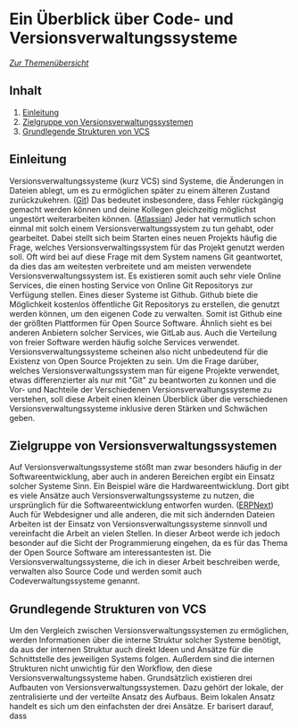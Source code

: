 Ein Überblick über Code- und Versionsverwaltungssysteme
=================================================
*[Zur Themenübersicht](../../themen.md)*

Inhalt
------
1. [Einleitung](#einleitung)
2. [Zielgruppe von Versionsverwaltungssystemen](#zielgruppe)
2. [Grundlegende Strukturen von VCS](#strukturen)

Einleitung
----------

Versionsverwaltungssysteme (kurz VCS) sind Systeme, die Änderungen in Dateien ablegt, um es zu ermöglichen später zu einem älteren Zustand zurückzukehren. ([Git](https://git-scm.com/book/en/v2/Getting-Started-About-Version-Control))
Das bedeutet insbesondere, dass Fehler rückgängig gemacht werden können und deine Kollegen gleichzeitig möglichst ungestört weiterarbeiten können. ([Atlassian](https://www.atlassian.com/git/tutorials/what-is-version-control))
Jeder hat vermutlich schon einmal mit solch einem Versionsverwaltungssystem zu tun gehabt, oder gearbeitet. Dabei stellt sich beim Starten eines neuen Projekts  häufig die Frage, welches Versionsverwaltingssystem für das Projekt genutzt werden soll. Oft wird bei auf diese Frage mit dem System namens Git geantwortet, da dies das am weitesten verbreitete und am meisten verwendete Versionsverwaltungssystem ist. Es existieren somit auch sehr viele Online Services, die einen hosting Service von Online Git Repositorys zur Verfügung stellen. Eines dieser Systeme ist Github. Github biete die Möglichkeit kostenlos öffentliche Git Repositorys zu erstellen, die genutzt werden können, um den eigenen Code zu verwalten. Somit ist Github eine der größten Plattformen für Open Source Software. Ähnlich sieht es bei anderen Anbietern solcher Services, wie GitLab aus. Auch die Verteilung von freier Software werden häufig solche Services verwendet. Versionsverwaltungssysteme scheinen also nicht unbedeutend für die Existenz von Open Source Projekten zu sein.
Um die Frage darüber, welches Versionsverwaltungssystem man für eigene Projekte verwendet, etwas differenzierter als nur mit "Git" zu beantworten zu konnen und die Vor- und Nachteile der Verschiedenen Versionsverwaltungssysteme zu verstehen, soll diese Arbeit einen kleinen Überblick über die verschiedenen Versionsverwaltungssysteme inklusive deren Stärken und Schwächen geben.

Zielgruppe von Versionsverwaltungssystemen
------------------------------------------

Auf Versionsverwaltungssysteme stößt man zwar besonders häufig in der Softwareentwicklung, aber auch in anderen Bereichen ergibt ein Einsatz solcher Systeme Sinn. Ein Beispiel wäre die Hardwareentwicklung. Dort gibt es viele Ansätze auch Versionsverwaltungssysteme zu nutzen, die ursprünglich für die Softwareentwicklung entworfen wurden. ([ERPNext](https://discuss.erpnext.com/t/erpnext-git-github-for-open-source-hardware-call-for-beta-user-s/18006)) Auch für Webdesigner und alle anderen, die mit sich ändernden Dateien Arbeiten ist der Einsatz von Versionsverwaltungssysteme sinnvoll und vereinfacht die Arbeit an vielen Stellen.
In dieser Arbeot werde ich jedoch besonder auf die Sicht der Programmierung eingehen, da es für das Thema der Open Source Software am interessantesten ist. Die Versionsverwaltungssysteme, die ich in dieser Arbeit beschreiben werde, verwalten also Source Code und werden somit auch Codeverwaltungssysteme genannt.

Grundlegende Strukturen von VCS
-------------------------------

Um den Vergleich zwischen Versionsverwaltungssystemen zu ermöglichen, werden Informationen über die interne Struktur solcher Systeme benötigt, da aus der internen Struktur auch direkt Ideen und Ansätze für die Schnittstelle des jeweiligen Systems folgen. Außerdem sind die internen Strukturen nicht unwichtig für den Workflow, den diese Versionsverwaltungssysteme haben.
Grundsätzlich existieren drei Aufbauten von Versionsverwaltungssystemen. Dazu gehört der lokale, der zentralisierte und der verteilte Ansatz des Aufbaus.
Beim lokalen Ansatz handelt es sich um den einfachsten der drei Ansätze. Er barisert darauf, dass